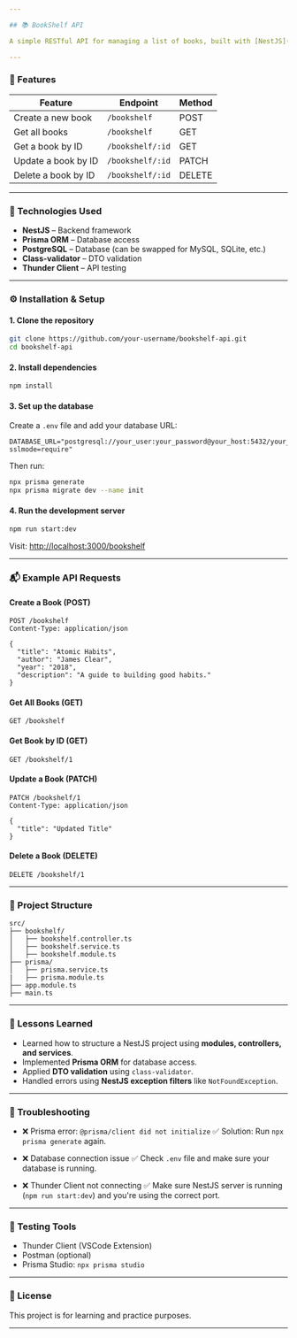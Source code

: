 ```yaml
---

## 📚 BookShelf API

A simple RESTful API for managing a list of books, built with [NestJS](https://nestjs.com/) and [Prisma](https://www.prisma.io/). It allows users to **create**, **view**, **update**, and **delete** books from a connected database.

---
```


### 🚀 Features

| Feature             | Endpoint     | Method |
| ------------------- | ------------ | ------ |
| Create a new book   | `/bookshelf`     | POST   |
| Get all books       | `/bookshelf`     | GET    |
| Get a book by ID    | `/bookshelf/:id` | GET    |
| Update a book by ID | `/bookshelf/:id` | PATCH  |
| Delete a book by ID | `/bookshelf/:id` | DELETE |

---

### 🧱 Technologies Used

* **NestJS** – Backend framework
* **Prisma ORM** – Database access
* **PostgreSQL** – Database (can be swapped for MySQL, SQLite, etc.)
* **Class-validator** – DTO validation
* **Thunder Client** – API testing

---

### ⚙️ Installation & Setup

#### 1. Clone the repository

```bash
git clone https://github.com/your-username/bookshelf-api.git
cd bookshelf-api
```

#### 2. Install dependencies

```bash
npm install
```

#### 3. Set up the database

Create a `.env` file and add your database URL:

```env
DATABASE_URL="postgresql://your_user:your_password@your_host:5432/your_db?sslmode=require"
```

Then run:

```bash
npx prisma generate
npx prisma migrate dev --name init
```

#### 4. Run the development server

```bash
npm run start:dev
```

Visit: [http://localhost:3000/bookshelf](http://localhost:3000/bookshelf)

---

### 📬 Example API Requests

#### Create a Book (POST)

```http
POST /bookshelf
Content-Type: application/json

{
  "title": "Atomic Habits",
  "author": "James Clear",
  "year": "2018",
  "description": "A guide to building good habits."
}
```

#### Get All Books (GET)

```http
GET /bookshelf
```

#### Get Book by ID (GET)

```http
GET /bookshelf/1
```

#### Update a Book (PATCH)

```http
PATCH /bookshelf/1
Content-Type: application/json

{
  "title": "Updated Title"
}
```

#### Delete a Book (DELETE)

```http
DELETE /bookshelf/1
```

---

### 📌 Project Structure

```
src/
├── bookshelf/
│   ├── bookshelf.controller.ts
│   ├── bookshelf.service.ts
│   ├── bookshelf.module.ts
├── prisma/
│   ├── prisma.service.ts
|   ├── prisma.module.ts
├── app.module.ts
├── main.ts
```

---

### 🧠 Lessons Learned

* Learned how to structure a NestJS project using **modules, controllers, and services**.
* Implemented **Prisma ORM** for database access.
* Applied **DTO validation** using `class-validator`.
* Handled errors using **NestJS exception filters** like `NotFoundException`.

---

### 🐞 Troubleshooting

* ❌ Prisma error: `@prisma/client did not initialize`
  ✅ Solution: Run `npx prisma generate` again.

* ❌ Database connection issue
  ✅ Check `.env` file and make sure your database is running.

* ❌ Thunder Client not connecting
  ✅ Make sure NestJS server is running (`npm run start:dev`) and you're using the correct port.

---

### 🧪 Testing Tools

* Thunder Client (VSCode Extension)
* Postman (optional)
* Prisma Studio: `npx prisma studio`

---

### 📖 License

This project is for learning and practice purposes.

---

